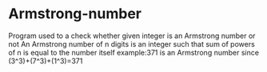 # Armstrong-number
Program used to a check whether given integer is an Armstrong number or not
An Armstrong number of n digits is an integer such that sum of powers of n is equal to the number itself
example:371 is an Armstrong number since (3^3)+(7^3)+(1^3)=371
